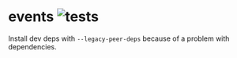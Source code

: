 # events ![tests](https://github.com/nichoth/events/actions/workflows/nodejs.yml/badge.svg)

Install dev deps with `--legacy-peer-deps` because of a problem with dependencies.
